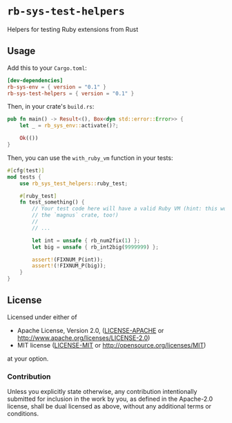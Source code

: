 # `rb-sys-test-helpers`

Helpers for testing Ruby extensions from Rust

## Usage

Add this to your `Cargo.toml`:

```toml
[dev-dependencies]
rb-sys-env = { version = "0.1" }
rb-sys-test-helpers = { version = "0.1" }
```

Then, in your crate's `build.rs`:

```rust
pub fn main() -> Result<(), Box<dyn std::error::Error>> {
    let _ = rb_sys_env::activate()?;

    Ok(())
}
```

Then, you can use the `with_ruby_vm` function in your tests:

```rust
#[cfg(test)]
mod tests {
    use rb_sys_test_helpers::ruby_test;

    #[ruby_test]
    fn test_something() {
        // Your test code here will have a valid Ruby VM (hint: this works with
        // the `magnus` crate, too!)
        //
        // ...

        let int = unsafe { rb_num2fix(1) };
        let big = unsafe { rb_int2big(9999999) };

        assert!(FIXNUM_P(int));
        assert!(!FIXNUM_P(big));
    }
}
```

## License

Licensed under either of

- Apache License, Version 2.0, ([LICENSE-APACHE](LICENSE-APACHE) or http://www.apache.org/licenses/LICENSE-2.0)
- MIT license ([LICENSE-MIT](LICENSE-MIT) or http://opensource.org/licenses/MIT)

at your option.

### Contribution

Unless you explicitly state otherwise, any contribution intentionally submitted for inclusion in the work by you, as
defined in the Apache-2.0 license, shall be dual licensed as above, without any additional terms or conditions.
